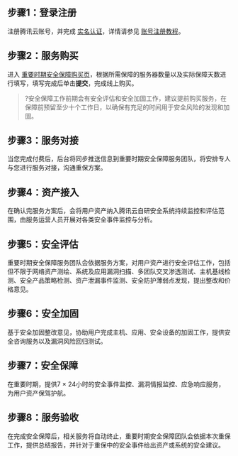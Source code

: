 ## 步骤1：登录注册
注册腾讯云账号，并完成 [实名认证](https://cloud.tencent.com/document/product/378/10496)，详情请参见 [账号注册教程](https://cloud.tencent.com/document/product/378/17985)。

## 步骤2：服务购买
进入 [ 重要时期安全保障购买页](https://buy.cloud.tencent.com/ciip)，根据所需保障的服务器数量以及实际保障天数进行填写，填写完成后单击**提交**，完成线上购买。
>?安全保障工作前期会有安全评估和安全加固工作，建议提前购买服务，在保障前预留至少十个工作日，以确保有充足的时间用于安全风险的发现和加固。

## 步骤3：服务对接
当您完成付费后，后台将同步推送信息到重要时期安全保障服务团队，将安排专人与您进行服务对接，沟通重保方案。


## 步骤4：资产接入
在确认完服务方案后，会将用户资产纳入腾讯云自研安全系统持续监控和评估范围，由服务运营人员开展对各类安全事件监控与分析。


## 步骤5：安全评估
重要时期安全保障服务团队会依据服务方案，对用户资产进行安全评估工作，包括但不限于网络资产测绘、系统及应用漏洞扫描、多团队交叉渗透测试、主机基线检测、安全产品策略检测、资产泄漏事件监测、安全防护薄弱点发现，提出整改和价格意见。

## 步骤6：安全加固
基于安全加固整改意见，协助用户完成主机、应用、安全设备的加固工作，提供安全咨询服务以及漏洞风险回归测试。

## 步骤7：安全保障
在重要时期，提供7 × 24小时的安全事件监控、漏洞情报监控、应急响应服务，为用户资产保驾护航。


## 步骤8：服务验收
在完成安全保障后，相关服务将自动终止，重要时期安全保障团队会依据本次重保工作，提供总结报告，并针对于重保中的安全事件给出资产或系统的安全建议。

